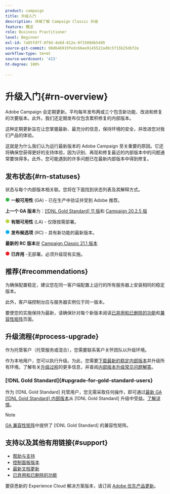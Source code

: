 ```yaml
---
product: campaign
title: 升级入门
description: 详细了解 Campaign Classic 升级
feature: 概述
role: Business Practitioner
level: Beginner
exl-id: 7a05fdff-8f9d-4e8d-812e-0f1509db5499
source-git-commit: 98d646919fedc66ee9145522ad0c5f15b25dbf2e
workflow-type: tm+mt
source-wordcount: '413'
ht-degree: 100%

---
```


# 升级入门{#rn-overview}

Adobe Campaign 会定期更新。平均每年发布两或三个包含新功能、改进和修复的次要版本。此外，我们还定期发布仅包含累积修复的内部版本。

这种定期更新旨在让您掌握最新、最充分的信息，保持环境的安全，并改进您对我们产品的体验。

这就是为什么我们认为运行最新版本的 Adobe Campaign 至关重要的原因。它还将确保您获得更好的支持体验，因为识别、再现和修复最近的内部版本中的问题通常要快得多。此外，您可能遇到的许多问题已在最新内部版本中得到修复。

## 发布状态{#rn-statuses}

状态与每个内部版本相关联。您将在下面找到状态列表及其解释方式。

![](assets/do-not-localize/green3.png) **一般可用性** (GA) - 已在生产中验证并受到 Adobe 推荐。

**上一个 GA 版本**&#x200B;为：[[!DNL Gold Standard]  11 版](../../rn/using/gold-standard.md)和 [Campaign 20.2.5 版](../../rn/using/release--20-2.md)

![](assets/do-not-localize/limited3.png) **有限可用性** (LA) - 仅限按需部署。

![](assets/do-not-localize/blue3.png) **发布候选项** (RC) - 具有新功能的最新版本。

**最新的 RC 版本**&#x200B;是 [Campaign Classic 21.1 版本](../../rn/using/latest-release.md)

![](assets/do-not-localize/red3.png) **已弃用** -无部署。必须升级现有实施。

## 推荐{#recommendations}

为确保配置稳定，建议您在同一客户端配置上运行的所有服务器上安装相同的稳定版本。

此外，客户端控制台应与服务器实例位于同一版本。

要使您的实施保持为最新，请确保针对每个新版本阅读[已弃用和已删除的功能](../../rn/using/deprecated-features.md)和[兼容性矩阵](../../rn/using/compatibility-matrix.md)页面。

## 升级流程{#process-upgrade}

作为托管客户（托管服务或混合），您需要联系客户关怀团队以升级环境。

作为本地用户，您可以执行升级。为此，您需要[下载最新的稳定内部版本](https://experience.adobe.com/#/downloads/content/software-distribution/en/campaign.html)并升级所有环境。了解有关[升级过程](../../production/using/build-upgrade.md)的更多信息，并查阅[内部版本升级常见问题解答](../../platform/using/faq-build-upgrade.md)。

### [!DNL Gold Standard]{#upgrade-for-gold-standard-users}

作为 [!DNL Gold Standard] 托管用户，您无需采取任何操作，即可通过[最新 GA  [!DNL Gold Standard] 内部版本](../../rn/using/gold-standard.md#gs-11)从 [!DNL Gold Standard] 升级中受益。[了解详情](../../rn/using/gs-overview.md)。

>[!NOTE]
>[GA 兼容性矩阵](../../rn/using/compatibility-matrix-gs.md)中提供了 [!DNL Gold Standard] 的兼容性矩阵。

## 支持以及其他有用链接{#support}

* [帮助与支持](../../support.md)
* [控制面板版本](https://experienceleague.adobe.com/docs/control-panel/using/release-notes.html?lang=zh-Hans)
* [最新文档更新](../../rn/using/documentation-updates.md)
* [已弃用和已删除的功能](../../rn/using/deprecated-features.md)

要获悉新的 Experience Cloud 解决方案版本，请订阅 [Adobe 优先产品更新](https://www.adobe.com/cn/subscription/priority-product-update.html)。
